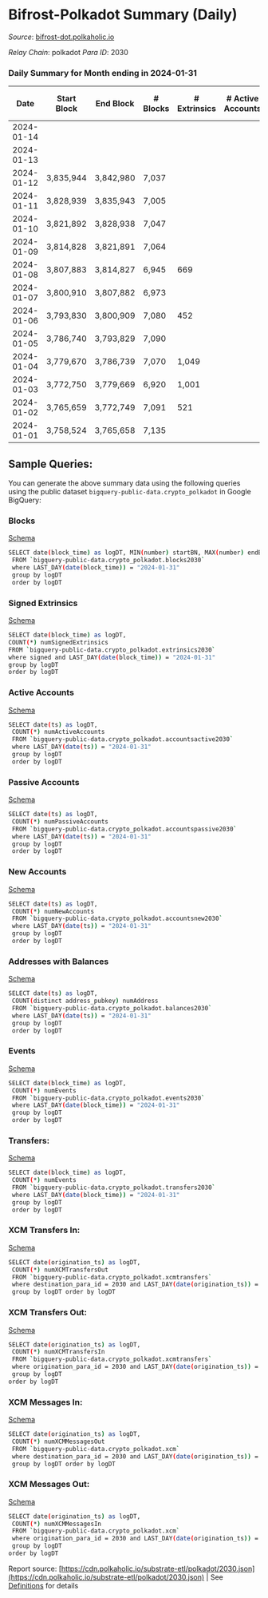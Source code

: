 # Bifrost-Polkadot Summary (Daily)

_Source_: [bifrost-dot.polkaholic.io](https://bifrost-dot.polkaholic.io)

*Relay Chain*: polkadot
*Para ID*: 2030



### Daily Summary for Month ending in 2024-01-31


| Date    | Start Block | End Block | # Blocks | # Extrinsics | # Active Accounts | # Passive Accounts | # New Accounts | # Addresses | # Events  | # Transfers ($USD) | # XCM Transfers In ($USD) | # XCM Transfers Out ($USD) | # XCM In | # XCM Out | Issues |
|---------|-------------|-----------|----------|--------------|-------------------|--------------------|----------------|-------------|-----------|--------------------|---------------------------|----------------------------|----------|-----------|--------|
| 2024-01-14 |  |  |  |  |  |  |  |  |  |   |   |   |  |  |  |
| 2024-01-13 |  |  |  |  |  |  |  |  |  |   | 53 ($27,418.25) | 5 ($27,794.08) | 68 | 101 |  |
| 2024-01-12 | 3,835,944 | 3,842,980 | 7,037 |  |  |  |  |  |  |   | 63 ($164,798.36) | 12 ($46,518.36) | 94 | 130 |  |
| 2024-01-11 | 3,828,939 | 3,835,943 | 7,005 |  |  |  |  |  |  |   | 67 ($88,616.73) | 18 ($47,518.18) | 149 | 148 |  |
| 2024-01-10 | 3,821,892 | 3,828,938 | 7,047 |  |  |  |  |  |  |   | 49 ($100,448.58) | 10 ($21,712.09) | 111 | 87 |  |
| 2024-01-09 | 3,814,828 | 3,821,891 | 7,064 |  |  |  |  |  |  |   | 47 ($60,738.10) | 5 ($21,112.18) | 113 | 105 |  |
| 2024-01-08 | 3,807,883 | 3,814,827 | 6,945 | 669 |  |  |  | 30,574 | 21,803 | 936 ($1,063,868.39) | 67 ($33,912.67) | 19 ($14,024.00) | 147 | 140 |  |
| 2024-01-07 | 3,800,910 | 3,807,882 | 6,973 |  |  |  |  |  |  |   | 91 ($302,882.41) | 23 ($75,052.25) | 143 | 106 |  |
| 2024-01-06 | 3,793,830 | 3,800,909 | 7,080 | 452 |  |  |  | 30,531 | 19,008 | 433 ($60,146.83) | 34 ($11,680.64) | 10 ($6,177.62) | 66 | 85 |  |
| 2024-01-05 | 3,786,740 | 3,793,829 | 7,090 |  |  |  |  |  |  |   | 56 ($103,594.71) | 10 ($33,776.38) | 92 | 92 |  |
| 2024-01-04 | 3,779,670 | 3,786,739 | 7,070 | 1,049 |  |  |  | 30,517 | 24,982 | 1,135 ($3,250,804.39) | 56 ($114,491.88) | 16 ($570,336.49) | 132 | 138 |  |
| 2024-01-03 | 3,772,750 | 3,779,669 | 6,920 | 1,001 |  |  |  | 30,517 | 97,793 | 25,992 ($423,077.47) | 80 ($303,315.86) | 21 ($68,089.46) | 186 | 200 |  |
| 2024-01-02 | 3,765,659 | 3,772,749 | 7,091 | 521 |  |  |  | 30,524 | 20,507 | 630 ($262,158.14) | 66 ($69,561.49) | 21 ($59,662.01) | 115 | 98 |  |
| 2024-01-01 | 3,758,524 | 3,765,658 | 7,135 |  |  |  |  |  |  |   | 31 ($29,562.87) | 7 ($64,044.09) | 60 | 51 |  |

## Sample Queries:
You can generate the above summary data using the following queries using the public dataset `bigquery-public-data.crypto_polkadot` in Google BigQuery:


### Blocks 

[Schema](https://github.com/colorfulnotion/substrate-etl/blob/main/schema/blocks.json)

```bash
SELECT date(block_time) as logDT, MIN(number) startBN, MAX(number) endBN, COUNT(*) numBlocks 
 FROM `bigquery-public-data.crypto_polkadot.blocks2030`  
 where LAST_DAY(date(block_time)) = "2024-01-31" 
 group by logDT 
 order by logDT
```

### Signed Extrinsics 

[Schema](https://github.com/colorfulnotion/substrate-etl/blob/main/schema/extrinsics.json)

```bash
SELECT date(block_time) as logDT, 
COUNT(*) numSignedExtrinsics 
FROM `bigquery-public-data.crypto_polkadot.extrinsics2030`  
where signed and LAST_DAY(date(block_time)) = "2024-01-31" 
group by logDT 
order by logDT
```

### Active Accounts 

[Schema](https://github.com/colorfulnotion/substrate-etl/blob/main/schema/accountsactive.json)

```bash
SELECT date(ts) as logDT, 
 COUNT(*) numActiveAccounts 
 FROM `bigquery-public-data.crypto_polkadot.accountsactive2030` 
 where LAST_DAY(date(ts)) = "2024-01-31" 
 group by logDT 
 order by logDT
```

### Passive Accounts 

[Schema](https://github.com/colorfulnotion/substrate-etl/blob/main/schema/accountspassive.json)

```bash
SELECT date(ts) as logDT, 
 COUNT(*) numPassiveAccounts 
 FROM `bigquery-public-data.crypto_polkadot.accountspassive2030` 
 where LAST_DAY(date(ts)) = "2024-01-31" 
 group by logDT 
 order by logDT
```

### New Accounts 

[Schema](https://github.com/colorfulnotion/substrate-etl/blob/main/schema/accountsnew.json)

```bash
SELECT date(ts) as logDT, 
 COUNT(*) numNewAccounts 
 FROM `bigquery-public-data.crypto_polkadot.accountsnew2030` 
 where LAST_DAY(date(ts)) = "2024-01-31" 
 group by logDT
 order by logDT
```

### Addresses with Balances 

[Schema](https://github.com/colorfulnotion/substrate-etl/blob/main/schema/balances.json)

```bash
SELECT date(ts) as logDT,
 COUNT(distinct address_pubkey) numAddress 
 FROM `bigquery-public-data.crypto_polkadot.balances2030` 
 where LAST_DAY(date(ts)) = "2024-01-31" 
 group by logDT 
 order by logDT
```

### Events 

[Schema](https://github.com/colorfulnotion/substrate-etl/blob/main/schema/events.json)

```bash
SELECT date(block_time) as logDT, 
 COUNT(*) numEvents 
 FROM `bigquery-public-data.crypto_polkadot.events2030` 
 where LAST_DAY(date(block_time)) = "2024-01-31" 
 group by logDT 
 order by logDT
```

### Transfers:

[Schema](https://github.com/colorfulnotion/substrate-etl/blob/main/schema/transfers.json)

```bash
SELECT date(block_time) as logDT, 
 COUNT(*) numEvents 
 FROM `bigquery-public-data.crypto_polkadot.transfers2030` 
 where LAST_DAY(date(block_time)) = "2024-01-31" 
 group by logDT 
 order by logDT
```

### XCM Transfers In: 

[Schema](https://github.com/colorfulnotion/substrate-etl/blob/main/schema/xcmtransfers.json)

```bash
SELECT date(origination_ts) as logDT, 
 COUNT(*) numXCMTransfersOut 
 FROM `bigquery-public-data.crypto_polkadot.xcmtransfers` 
 where destination_para_id = 2030 and LAST_DAY(date(origination_ts)) = "2024-01-31" 
 group by logDT order by logDT
```

### XCM Transfers Out: 

[Schema](https://github.com/colorfulnotion/substrate-etl/blob/main/schema/xcmtransfers.json)

```bash
SELECT date(origination_ts) as logDT, 
 COUNT(*) numXCMTransfersIn 
 FROM `bigquery-public-data.crypto_polkadot.xcmtransfers` 
 where origination_para_id = 2030 and LAST_DAY(date(origination_ts)) = "2024-01-31" 
 group by logDT 
order by logDT
```

### XCM Messages In: 

[Schema](https://github.com/colorfulnotion/substrate-etl/blob/main/schema/xcm.json)

```bash
SELECT date(origination_ts) as logDT, 
 COUNT(*) numXCMMessagesOut 
 FROM `bigquery-public-data.crypto_polkadot.xcm` 
 where destination_para_id = 2030 and LAST_DAY(date(origination_ts)) = "2024-01-31" 
 group by logDT order by logDT
```

### XCM Messages Out: 

[Schema](https://github.com/colorfulnotion/substrate-etl/blob/main/schema/xcm.json)

```bash
SELECT date(origination_ts) as logDT, 
 COUNT(*) numXCMMessagesIn 
 FROM `bigquery-public-data.crypto_polkadot.xcm` 
 where origination_para_id = 2030 and LAST_DAY(date(origination_ts)) = "2024-01-31" 
 group by logDT 
order by logDT
```


Report source: [https://cdn.polkaholic.io/substrate-etl/polkadot/2030.json](https://cdn.polkaholic.io/substrate-etl/polkadot/2030.json) | See [Definitions](/DEFINITIONS.md) for details
